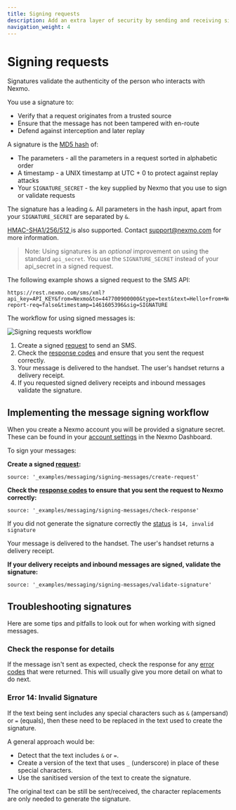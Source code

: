 ```yaml
---
title: Signing requests
description: Add an extra layer of security by sending and receiving signed requests.
navigation_weight: 4
---
```


# Signing requests

Signatures validate the authenticity of the person who interacts with Nexmo.

You use a signature to:

* Verify that a request originates from a trusted source
* Ensure that the message has not been tampered with en-route
* Defend against interception and later replay

A signature is the [MD5 hash](https://en.wikipedia.org/wiki/MD5) of:

* The parameters - all the parameters in a request sorted in alphabetic order
* A timestamp - a UNIX timestamp at UTC + 0 to protect against replay attacks
* Your `SIGNATURE_SECRET` - the key supplied by Nexmo that you use to sign or validate requests

The signature has a leading `&`. All parameters in the hash input, apart from your `SIGNATURE_SECRET` are separated by `&`.

[HMAC-SHA1/256/512 ](https://en.wikipedia.org/wiki/SHA-2) is also supported. Contact support@nexmo.com for more information.

> Note: Using signatures is an *optional* improvement on using the standard `api_secret`. You use the `SIGNATURE_SECRET` instead of your api_secret in a signed request.

The following example shows a signed request to the SMS API:

```
https://rest.nexmo.com/sms/xml?api_key=API_KEY&from=Nexmo&to=447700900000&type=text&text=Hello+from+Nexmo&status-report-req=false&timestamp=1461605396&sig=SIGNATURE
```

The workflow for using signed messages is:

![Signing requests workflow](/assets/images/workflow_call_api_outbound.svg)

1. Create a signed [request](/api/sms#request) to send an SMS.
2. Check the [response codes](/api/sms#errors) and ensure that you sent the request correctly.
3. Your message is delivered to the handset. The user's handset returns a delivery receipt.
4. If you requested signed delivery receipts and inbound messages validate the signature.


## Implementing the message signing workflow

When you create a Nexmo account you will be provided a signature secret. These can be found in your [account settings](https://dashboard.nexmo.com/settings) in the Nexmo Dashboard.

To sign your messages:

**Create a signed [request](/api/sms#request):**

```tabbed_examples
source: '_examples/messaging/signing-messages/create-request'
```

**Check the [response codes](/api/sms#response-codes) to ensure that you sent the request to Nexmo correctly:**

```tabbed_examples
source: '_examples/messaging/signing-messages/check-response'
```

If you did not generate the signature correctly the [status](/api/sms#status-codes) is `14, invalid signature`

Your message is delivered to the handset. The user's handset returns a delivery receipt.

**If your delivery receipts and inbound messages are signed, validate the signature:**

```tabbed_examples
source: '_examples/messaging/signing-messages/validate-signature'
```

## Troubleshooting signatures

Here are some tips and pitfalls to look out for when working with signed messages.

### Check the response for details

If the message isn't sent as expected, check the response for any [error codes](/api/sms#errors) that were returned. This will usually give you more detail on what to do next.

### Error 14: Invalid Signature

If the text being sent includes any special characters such as `&` (ampersand) or `=` (equals), then these need to be replaced in the text used to create the signature.

A general approach would be:

- Detect that the text includes `&` or `=`.
- Create a version of the text that uses `_` (underscore) in place of these special characters.
- Use the sanitised version of the text to create the signature.

The original text can be still be sent/received, the character replacements are only needed to generate the signature.
